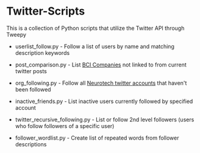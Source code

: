 # Twitter-Scripts
This is a collection of Python scripts that utilize the Twitter API through Tweepy



* userlist_follow.py - Follow a list of users by name and matching description keywords

* post_comparison.py - List [BCI Companies](https://bciwiki.org/index.php/Category:Companies) not linked to from current twitter posts

* org_following.py - Follow all [Neurotech twitter accounts](https://bciwiki.org/index.php/Category:Twitter_Accounts) that haven't been followed

* inactive_friends.py - List inactive users currently followed by specified account

* twitter_recursive_following.py - List or follow 2nd level followers (users who follow followers of a specific user)

* follower_wordlist.py - Create list of repeated words from follower descriptions
